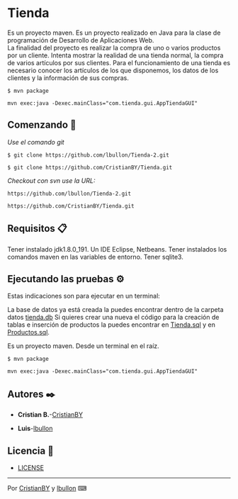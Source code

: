 # Tienda

Es un proyecto maven.
Es un proyecto realizado en Java para la clase de programación de Desarrollo de Aplicaciones Web.  
La finalidad del proyecto es realizar la compra de uno o varios productos por un cliente.
Intenta mostrar la realidad de una tienda normal, la compra de varios artículos por sus clientes.
Para el funcionamiento de una tienda es necesario conocer los artículos de los que disponemos, los datos de los clientes y la información de sus compras.

```
$ mvn package
```
```
mvn exec:java -Dexec.mainClass="com.tienda.gui.AppTiendaGUI"
```

## Comenzando 🚀

_Use el comando git_

```
$ git clone https://github.com/lbullon/Tienda-2.git
```

```
$ git clone https://github.com/CristianBY/Tienda.git
```
_Checkout con svn use la URL:_

```
https://github.com/lbullon/Tienda-2.git
```

```
https://github.com/CristianBY/Tienda.git
```

## Requisitos 📋

Tener instalado jdk1.8.0_191. 
Un IDE Eclipse, Netbeans. 
Tener instalados los comandos maven en las variables de entorno. 
Tener sqlite3.


## Ejecutando las pruebas ⚙️

Estas indicaciones son para ejecutar en un terminal:

La base de datos ya está creada la puedes encontrar dentro de la carpeta datos [tienda.db](datos)
Si quieres crear una nueva el código para la creación de tablas e inserción de productos la puedes encontrar en [Tienda.sql](datos/Tienda.sql) y en [Productos.sql](datos/Productos.sql).

Es un proyecto maven.
Desde un terminal en el raíz.
```
$ mvn package
```
```
mvn exec:java -Dexec.mainClass="com.tienda.gui.AppTiendaGUI"
```

## Autores ✒️

* **Cristian B.**-[CristianBY](https://github.com/CristianBY)

* **Luis**-[lbullon](https://github.com/lbullon)


## Licencia 📄

* [LICENSE](LICENSE.md)

---
Por [CristianBY](https://github.com/CristianBY) y [lbullon](https://github.com/lbullon) ⌨
